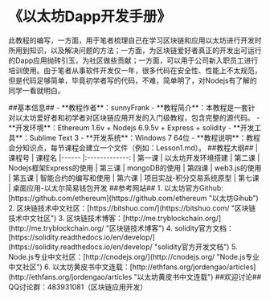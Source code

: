 # 《以太坊Dapp开发手册》 #
  <p>此教程的编写，一方面，用于笔者梳理自己在学习区块链和应用以太坊进行开发时所用到知识，以及解决问题的方法；一方面，为区块链爱好者真正的开发出可运行的Dapp应用抛砖引玉，为社区做些贡献；一方面，可以用于公司新入职员工进行培训使用。由于笔者从事软件开发仅一年，很多代码在安全性、性能上不太规范，但是代码足够简单，毕竟初学者写的代码，不难，简单明了，对Nodejs有了解的同学一看就明白。</p>
##基本信息##
  - **教程作者**：sunnyFrank
  - **教程简介**：本教程是一套针对以太坊爱好者和初学者对区块链应用开发的入门级教程，包含完整的源代码。
  - **开发环境**：Ethereum 1.6v + Nodejs 6.9.5v + Express + solidity
  - **开发工具**：Sublime Text 3
  - **开发系统**：Windows 7 64位
  - **教程说明**：教程会分知识点，每节课程会建立一个文件（例如：Lesson1.md）。
##教程大纲##
	| 课程号 | 课程名           
	|------ |:-------------:
	| 第一课 | 以太坊开发环境搭建 
	| 第二课 | Nodejs框架Express的使用      
	| 第三课 | mongoDB的使用                                                                                                    
    | 第四课 | web3.js的使用
	| 第五课 | 智能合约的编写和使用    
    | 第六课 | 项目实战-积分交易系统原型
	| 第七课 | 桌面应用-以太尔简易钱包开发
##参考网站##
1. 以太坊官方Github: [https://github.com/ethereum](https://github.com/ethereum "以太坊Gihub")
2. 区块链技术中文社区：[https://bitshuo.com/](https://bitshuo.com/ "区块链技术中文社区")
3. 区块链技术博客：[http://me.tryblockchain.org/](http://me.tryblockchain.org/ "区块链技术博客")
4. solidity官方文档：[https://solidity.readthedocs.io/en/develop/](https://solidity.readthedocs.io/en/develop/ "solidity官方开发文档")
5. Node.js专业中文社区：[http://cnodejs.org/](http://cnodejs.org/ "Node.js专业中文社区")
6. 以太坊黄皮书中文连载：[http://ethfans.org/jordengao/articles](http://ethfans.org/jordengao/articles "以太坊黄皮书中文连载")
##欢迎讨论##
QQ讨论群：483931081（区块链应用开发）